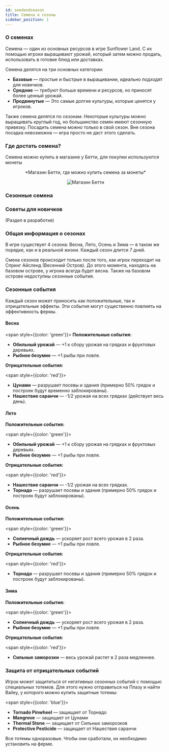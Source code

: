 ```yaml
---
id: seedandseason
title: Семена и сезоны
sidebar_position: 1
---
```


### О семенах

Семена — один из основных ресурсов в игре Sunflower Land. С их помощью игроки выращивают урожай, который затем можно продать, использовать в готовке блюд или доставках.

Семена делятся на три основных категории:

- **Базовые** — простые и быстрые в выращивании, идеально подходят для новичков.
- **Средние** — требуют больше времени и ресурсов, но приносят более ценный урожай.
- **Продвинутые** — Это самые долгие культуры, которые ценятся у игроков.

Также семена делятся по сезонам. Некоторые культуры можно выращивать круглый год, но большинство семян имеют сезонную привязку. Посадить семена можно только в свой сезон. Вне сезона посадка невозможна — игра просто не даст этого сделать.

### Где достать семена?

Семена можно купить в магазине у Бетти, для покупки используются монеты

<div align="center">
*Магазин Бетти, где можно купить семена за монеты*

![Магазин Бетти](/img/Betty.jpg)

</div>

### Сезонные семена



### Советы для новичков

(Раздел в разработке)

### Общая информация о сезонах

В игре существует 4 сезона: Весна, Лето, Осень и Зима — в таком же порядке, как и в реальной жизни. Каждый сезон длится 7 дней.

Смена сезонов происходит только после того, как игрок переходит на Спринг Айсленд (Весенний Остров). До этого момента, находясь на базовом острове, у игрока всегда будет весна. Также на базовом острове недоступны сезонные события.

### Сезонные события

Каждый сезон может приносить как положительные, так и отрицательные эффекты. Эти события могут существенно повлиять на эффективность фермы.

#### Весна
<span style={{color: 'green'}}>
**Положительные события:**
</span>

- **Обильный урожай** — +1 к сбору урожая на грядках и фруктовых деревьях.
- **Рыбное безумие** — +1 рыбы при ловле.


**Отрицательные события:**

<span style={{color: 'red'}}>
- **Цунами** — разрушает посевы и здания (примерно 50% грядок и построек будут временно заблокированы).
- **Нашествие саранчи** — -1/2 урожая на всех грядках (действует весь день).
</span>

#### Лето

**Положительные события:**

<span style={{color: 'green'}}>
- **Обильный урожай** — +1 к сбору урожая на грядках и фруктовых деревьях.
- **Рыбное безумие** — +1 рыбы при ловле.
</span>

**Отрицательные события:**

<span style={{color: 'red'}}>
- **Нашествие саранчи** — -1/2 урожая на всех грядках.
- **Торнадо** — разрушает посевы и здания (примерно 50% грядок и построек будут заблокированы).
</span>

#### Осень

**Положительные события:**

<span style={{color: 'green'}}>
- **Солнечный дождь** — ускоряет рост всего урожая в 2 раза.
- **Рыбное безумие** — +1 рыбы при ловле.
</span>

**Отрицательные события:**

<span style={{color: 'red'}}>
- **Торнадо** — разрушает посевы и здания (примерно 50% грядок и построек будут заблокированы).
</span>

#### Зима

**Положительные события:**

<span style={{color: 'green'}}>
- **Солнечный дождь** — ускоряет рост всего урожая в 2 раза.
- **Рыбное безумие** — +1 рыбы при ловле.
</span>

**Отрицательные события:**

<span style={{color: 'red'}}>
- **Сильные заморозки** — весь урожай растет в 2 раза медленнее.
</span>

### Защита от отрицательных событий

Игрок может защититься от негативных сезонных событий с помощью специальных тотемов. Для этого нужно отправиться на Плазу и найти Bailey, у которого можно купить защитные тотемы:

<span style={{color: 'blue'}}>
- **Tornado Pinwheel** — защищает от Торнадо
- **Mangrove** — защищает от Цунами
- **Thermal Stone** — защищает от Сильных заморозков
- **Protective Pesticide** — защищает от Нашествия саранчи
</span>

Все тотемы одноразовые. Чтобы они сработали, их необходимо установить на ферме.

